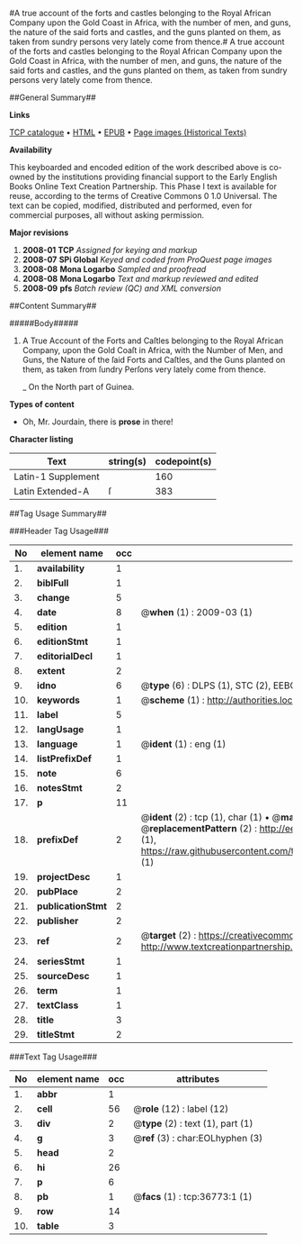 #A true account of the forts and castles belonging to the Royal African Company upon the Gold Coast in Africa, with the number of men, and guns, the nature of the said forts and castles, and the guns planted on them, as taken from sundry persons very lately come from thence.#
A true account of the forts and castles belonging to the Royal African Company upon the Gold Coast in Africa, with the number of men, and guns, the nature of the said forts and castles, and the guns planted on them, as taken from sundry persons very lately come from thence.

##General Summary##

**Links**

[TCP catalogue](http://www.ota.ox.ac.uk/tcp/)  • 
[HTML](http://tei.it.ox.ac.uk/tcp/Texts-HTML/free/A63/A63316.html)  • 
[EPUB](http://tei.it.ox.ac.uk/tcp/Texts-EPUB/free/A63/A63316.epub) • 
[Page images (Historical Texts)](https://data.historicaltexts.jisc.ac.uk/view?pubId=eebo-99832301e&pageId=eebo-99832301e-36773-1)

**Availability**

This keyboarded and encoded edition of the
	       work described above is co-owned by the institutions
	       providing financial support to the Early English Books
	       Online Text Creation Partnership. This Phase I text is
	       available for reuse, according to the terms of Creative
	       Commons 0 1.0 Universal. The text can be copied,
	       modified, distributed and performed, even for
	       commercial purposes, all without asking permission.

**Major revisions**

1. __2008-01__ __TCP__ *Assigned for keying and markup*
1. __2008-07__ __SPi Global__ *Keyed and coded from ProQuest page images*
1. __2008-08__ __Mona Logarbo__ *Sampled and proofread*
1. __2008-08__ __Mona Logarbo__ *Text and markup reviewed and edited*
1. __2008-09__ __pfs__ *Batch review (QC) and XML conversion*

##Content Summary##

#####Body#####

1. A True Account of the Forts and Caſtles belonging to the Royal African Company, upon the Gold Coaſt in Africa, with the Number of Men, and Guns, the Nature of the ſaid Forts and Caſtles, and the Guns planted on them, as taken from ſundry Perſons very lately come from thence.

    _ On the North part of Guinea.

**Types of content**

  * Oh, Mr. Jourdain, there is **prose** in there!

**Character listing**


|Text|string(s)|codepoint(s)|
|---|---|---|
|Latin-1 Supplement| |160|
|Latin Extended-A|ſ|383|

##Tag Usage Summary##

###Header Tag Usage###

|No|element name|occ|attributes|
|---|---|---|---|
|1.|__availability__|1||
|2.|__biblFull__|1||
|3.|__change__|5||
|4.|__date__|8| @__when__ (1) : 2009-03 (1)|
|5.|__edition__|1||
|6.|__editionStmt__|1||
|7.|__editorialDecl__|1||
|8.|__extent__|2||
|9.|__idno__|6| @__type__ (6) : DLPS (1), STC (2), EEBO-CITATION (1), PROQUEST (1), VID (1)|
|10.|__keywords__|1| @__scheme__ (1) : http://authorities.loc.gov/ (1)|
|11.|__label__|5||
|12.|__langUsage__|1||
|13.|__language__|1| @__ident__ (1) : eng (1)|
|14.|__listPrefixDef__|1||
|15.|__note__|6||
|16.|__notesStmt__|2||
|17.|__p__|11||
|18.|__prefixDef__|2| @__ident__ (2) : tcp (1), char (1)  •  @__matchPattern__ (2) : ([0-9\-]+):([0-9IVX]+) (1), (.+) (1)  •  @__replacementPattern__ (2) : http://eebo.chadwyck.com/downloadtiff?vid=$1&page=$2 (1), https://raw.githubusercontent.com/textcreationpartnership/Texts/master/tcpchars.xml#$1 (1)|
|19.|__projectDesc__|1||
|20.|__pubPlace__|2||
|21.|__publicationStmt__|2||
|22.|__publisher__|2||
|23.|__ref__|2| @__target__ (2) : https://creativecommons.org/publicdomain/zero/1.0/ (1), http://www.textcreationpartnership.org/docs/. (1)|
|24.|__seriesStmt__|1||
|25.|__sourceDesc__|1||
|26.|__term__|1||
|27.|__textClass__|1||
|28.|__title__|3||
|29.|__titleStmt__|2||


###Text Tag Usage###

|No|element name|occ|attributes|
|---|---|---|---|
|1.|__abbr__|1||
|2.|__cell__|56| @__role__ (12) : label (12)|
|3.|__div__|2| @__type__ (2) : text (1), part (1)|
|4.|__g__|3| @__ref__ (3) : char:EOLhyphen (3)|
|5.|__head__|2||
|6.|__hi__|26||
|7.|__p__|6||
|8.|__pb__|1| @__facs__ (1) : tcp:36773:1 (1)|
|9.|__row__|14||
|10.|__table__|3||
